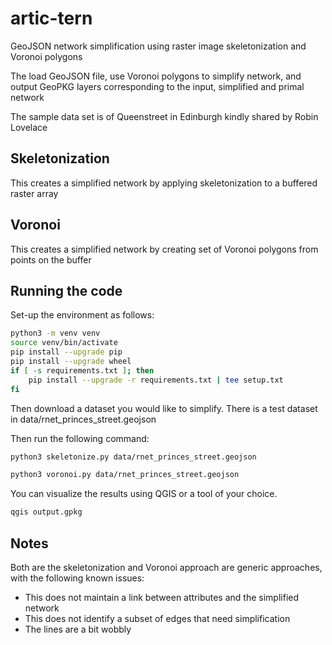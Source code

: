 # artic-tern
GeoJSON network simplification using raster image skeletonization and Voronoi polygons

The load GeoJSON file, use Voronoi polygons to simplify network, and output GeoPKG layers corresponding to the input, simplified and primal network

The sample data set is of Queenstreet in Edinburgh kindly shared by Robin Lovelace

## Skeletonization
This creates a simplified network by applying skeletonization to a buffered raster array

## Voronoi
This creates a simplified network by creating set of Voronoi polygons from points on the buffer

## Running the code

Set-up the environment as follows:

```bash
python3 -m venv venv
source venv/bin/activate
pip install --upgrade pip
pip install --upgrade wheel
if [ -s requirements.txt ]; then
    pip install --upgrade -r requirements.txt | tee setup.txt
fi
```

Then download a dataset you would like to simplify.
There is a test dataset in data/rnet_princes_street.geojson

Then run the following command:

```sh
python3 skeletonize.py data/rnet_princes_street.geojson
```

```sh
python3 voronoi.py data/rnet_princes_street.geojson
```

You can visualize the results using QGIS or a tool of your choice.

```sh
qgis output.gpkg
```

## Notes
Both are the skeletonization and Voronoi approach are generic approaches, with the following known issues:

* This does not maintain a link between attributes and the simplified network
* This does not identify a subset of edges that need simplification
* The lines are a bit wobbly